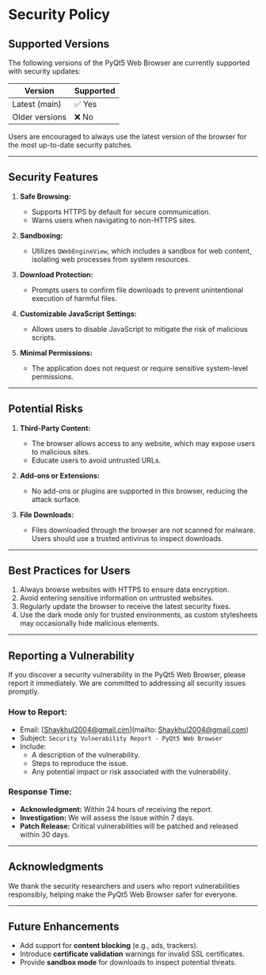 # **Security Policy**

## **Supported Versions**
The following versions of the PyQt5 Web Browser are currently supported with security updates:

| Version      | Supported          |
|--------------|--------------------|
| Latest (main) | ✅ Yes             |
| Older versions | ❌ No             |

Users are encouraged to always use the latest version of the browser for the most up-to-date security patches.

---

## **Security Features**
1. **Safe Browsing:**
   - Supports HTTPS by default for secure communication.
   - Warns users when navigating to non-HTTPS sites.

2. **Sandboxing:**
   - Utilizes `QWebEngineView`, which includes a sandbox for web content, isolating web processes from system resources.

3. **Download Protection:**
   - Prompts users to confirm file downloads to prevent unintentional execution of harmful files.

4. **Customizable JavaScript Settings:**
   - Allows users to disable JavaScript to mitigate the risk of malicious scripts.

5. **Minimal Permissions:**
   - The application does not request or require sensitive system-level permissions.

---

## **Potential Risks**
1. **Third-Party Content:**
   - The browser allows access to any website, which may expose users to malicious sites.
   - Educate users to avoid untrusted URLs.

2. **Add-ons or Extensions:**
   - No add-ons or plugins are supported in this browser, reducing the attack surface.

3. **File Downloads:**
   - Files downloaded through the browser are not scanned for malware. Users should use a trusted antivirus to inspect downloads.

---

## **Best Practices for Users**
1. Always browse websites with HTTPS to ensure data encryption.
2. Avoid entering sensitive information on untrusted websites.
3. Regularly update the browser to receive the latest security fixes.
4. Use the dark mode only for trusted environments, as custom stylesheets may occasionally hide malicious elements.

---

## **Reporting a Vulnerability**
If you discover a security vulnerability in the PyQt5 Web Browser, please report it immediately. We are committed to addressing all security issues promptly.

### How to Report:
- Email: [Shaykhul2004@gmail.cim](mailto: Shaykhul2004@gmail.com)
- Subject: `Security Vulnerability Report - PyQt5 Web Browser`
- Include:
  - A description of the vulnerability.
  - Steps to reproduce the issue.
  - Any potential impact or risk associated with the vulnerability.

### Response Time:
- **Acknowledgment:** Within 24 hours of receiving the report.
- **Investigation:** We will assess the issue within 7 days.
- **Patch Release:** Critical vulnerabilities will be patched and released within 30 days.

---

## **Acknowledgments**
We thank the security researchers and users who report vulnerabilities responsibly, helping make the PyQt5 Web Browser safer for everyone.

---

## **Future Enhancements**
- Add support for **content blocking** (e.g., ads, trackers).
- Introduce **certificate validation** warnings for invalid SSL certificates.
- Provide **sandbox mode** for downloads to inspect potential threats.

